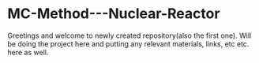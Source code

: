 # MC-Method---Nuclear-Reactor
Greetings and welcome to newly created repository(also the first one). Will be doing the project here and putting any relevant materials, links, etc etc. here as well.
